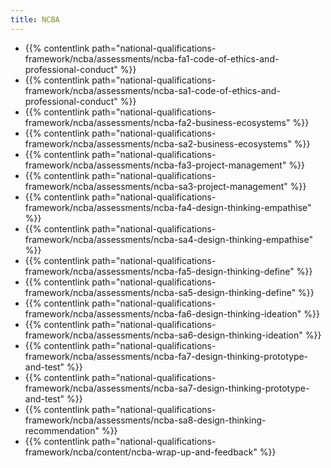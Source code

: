 ```yaml
---
title: NCBA
---
```


- {{% contentlink path="national-qualifications-framework/ncba/assessments/ncba-fa1-code-of-ethics-and-professional-conduct" %}}
- {{% contentlink path="national-qualifications-framework/ncba/assessments/ncba-sa1-code-of-ethics-and-professional-conduct" %}}
- {{% contentlink path="national-qualifications-framework/ncba/assessments/ncba-fa2-business-ecosystems" %}}
- {{% contentlink path="national-qualifications-framework/ncba/assessments/ncba-sa2-business-ecosystems" %}}
- {{% contentlink path="national-qualifications-framework/ncba/assessments/ncba-fa3-project-management" %}}
- {{% contentlink path="national-qualifications-framework/ncba/assessments/ncba-sa3-project-management" %}}
- {{% contentlink path="national-qualifications-framework/ncba/assessments/ncba-fa4-design-thinking-empathise" %}}
- {{% contentlink path="national-qualifications-framework/ncba/assessments/ncba-sa4-design-thinking-empathise" %}}
- {{% contentlink path="national-qualifications-framework/ncba/assessments/ncba-fa5-design-thinking-define" %}}
- {{% contentlink path="national-qualifications-framework/ncba/assessments/ncba-sa5-design-thinking-define" %}}
- {{% contentlink path="national-qualifications-framework/ncba/assessments/ncba-fa6-design-thinking-ideation" %}}
- {{% contentlink path="national-qualifications-framework/ncba/assessments/ncba-sa6-design-thinking-ideation" %}}
- {{% contentlink path="national-qualifications-framework/ncba/assessments/ncba-fa7-design-thinking-prototype-and-test" %}}
- {{% contentlink path="national-qualifications-framework/ncba/assessments/ncba-sa7-design-thinking-prototype-and-test" %}}
- {{% contentlink path="national-qualifications-framework/ncba/assessments/ncba-sa8-design-thinking-recommendation" %}}
- {{% contentlink path="national-qualifications-framework/ncba/content/ncba-wrap-up-and-feedback" %}}
